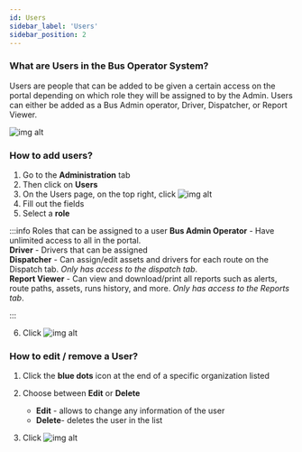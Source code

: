 ```yaml
---
id: Users
sidebar_label: 'Users'
sidebar_position: 2
---
```


### What are Users in the Bus Operator System?

Users are people that can be added to be given a certain access on the portal depending on which role they will be assigned to by the Admin. Users can either be added as a Bus Admin operator, Driver, Dispatcher, or Report Viewer.


![img alt](/img/users.png)

### How to add users?

1. Go to the **Administration** tab
2. Then click on **Users**
3. On the Users page, on the top right, click ![img alt](/img/add_user_btn.png)
4. Fill out the fields
5. Select a **role**<br />

:::info Roles that can be assigned to a user
   **Bus Admin Operator** - Have unlimited access to all in the portal.<br />
   **Driver** - Drivers that can be assigned<br />
   **Dispatcher** - Can assign/edit assets and drivers for each route on the Dispatch tab. _Only has access to the dispatch tab_. <br />
   **Report Viewer** - Can view and download/print all reports such as alerts, route paths, assets, runs history, and more. _Only has access to the Reports tab_.<br />

:::

 6. Click ![img alt](/img/save-btn.png)


 ### How to edit / remove a User?

1. Click the **blue dots** icon at the end of a specific organization listed
2. Choose between **Edit** or **Delete** 
    - **Edit** - allows to change any information of the user
    - **Delete**- deletes the user in the list

3. Click ![img alt](/img/save-btn.png)
